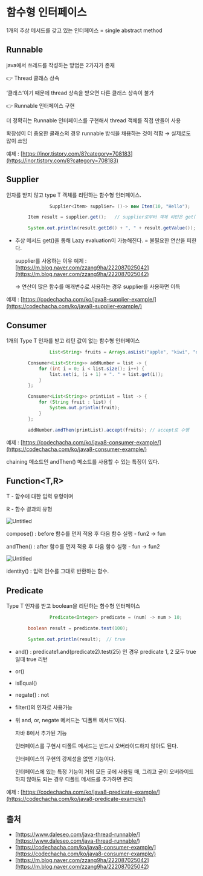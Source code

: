 # 함수형 인터페이스

1개의 추상 메서드를 갖고 있는 인터페이스 = single abstract method

## Runnable

java에서 쓰레드를 작성하는 방법은 2가지가 존재

👉 Thread 클래스 상속

‘클래스’이기 때문에 thread 상속을 받으면 다른 클래스 상속이 불가

👉 Runnable 인터페이스 구현

더 정확히는 Runnable 인터페이스를 구현해서 thread 객체를 직접 만들어 사용

확장성이 더 중요한 클래스의 경우 runnable 방식을 채용하는 것이 적합 → 실제로도 많이 쓰임

예제 : [https://inor.tistory.com/8?category=708183](https://inor.tistory.com/8?category=708183)

## Supplier<T>

인자를 받지 않고 type T 객체를 리턴하는 함수형 인터페이스.

```java
				Supplier<Item> supplier= ()-> new Item(10, "Hello");

        Item result = supplier.get();   // supplier로부터 객체 리턴은 get()을 호출

        System.out.println(result.getId() + ", " + result.getValue());
```

- 추상 메서드 get()을 통해 Lazy evaluation이 가능해진다. = 불필요한 연산을 피한다.
    
    supplier를 사용하는 이유 예제 : [https://m.blog.naver.com/zzang9ha/222087025042](https://m.blog.naver.com/zzang9ha/222087025042)
    
    → 연산이 많은 함수를 매개변수로 사용하는 경우 supplier를 사용하면 이득 
    

예제 : [https://codechacha.com/ko/java8-supplier-example/](https://codechacha.com/ko/java8-supplier-example/)

## Consumer<T>

1개의 Type T 인자를 받고 리턴 값이 없는 함수형 인터페이스

```java
				List<String> fruits = Arrays.asList("apple", "kiwi", "orange");

        Consumer<List<String>> addNumber = list -> {
            for (int i = 0; i < list.size(); i++) {
                list.set(i, (i + 1) + ". " + list.get(i));
            }
        };

        Consumer<List<String>> printList = list -> {
            for (String fruit : list) {
                System.out.println(fruit);
            }
        };

        addNumber.andThen(printList).accept(fruits); // accept로 수행
```

예제 : [https://codechacha.com/ko/java8-consumer-example/](https://codechacha.com/ko/java8-consumer-example/)

chaining 메소드인 andThen() 메소드를 사용할 수 있는 특징이 있다.

## Function<T,R>

T - 함수에 대한 입력 유형이며

R - 함수 결과의 유형

![Untitled](%E1%84%92%E1%85%A1%E1%86%B7%E1%84%89%E1%85%AE%E1%84%92%E1%85%A7%E1%86%BC%20%E1%84%8B%E1%85%B5%E1%86%AB%E1%84%90%E1%85%A5%E1%84%91%E1%85%A6%E1%84%8B%E1%85%B5%E1%84%89%E1%85%B3%20d87d341609954e319e83147a02265111/Untitled.png)

compose() : before 함수를 먼저 적용 후 다음 함수 실행 - fun2 → fun

andThen() : after 함수를 먼저 적용 후 다음 함수 실행 - fun → fun2

![Untitled](%E1%84%92%E1%85%A1%E1%86%B7%E1%84%89%E1%85%AE%E1%84%92%E1%85%A7%E1%86%BC%20%E1%84%8B%E1%85%B5%E1%86%AB%E1%84%90%E1%85%A5%E1%84%91%E1%85%A6%E1%84%8B%E1%85%B5%E1%84%89%E1%85%B3%20d87d341609954e319e83147a02265111/Untitled%201.png)

identity() : 입력 인수를 그대로 반환하는 함수.

## Predicate

Type T 인자를 받고 boolean을 리턴하는 함수형 인터페이스

```java
				Predicate<Integer> predicate = (num) -> num > 10;

        boolean result = predicate.test(100);

        System.out.println(result);  // true
```

- and() : predicate1.and(predicate2).test(25) 인 경우 predicate 1, 2 모두 true일때 true 리턴
- or()
- isEqual()
- negate() : not
- filter()의 인자로 사용가능

- 위 and, or, negate 메서드는 ‘디폴트 메서드’이다.
    
    자바 8에서 추가된 기능
    
    인터페이스를 구현시 디폴트 메서드는 반드시 오버라이드하지 않아도 된다. 
    
    인터페이스의 구현의 강제성을 없앤 기능이다.
    
    인터페이스에 있는 특정 기능이 거의 모든 곳에 사용될 때, 그리고 굳이 오버라이드하지 않아도 되는 경우 디폴트 메서드를 추가하면 편리
    

예제 : [https://codechacha.com/ko/java8-predicate-example/](https://codechacha.com/ko/java8-predicate-example/)

## 출처

- [https://www.daleseo.com/java-thread-runnable/](https://www.daleseo.com/java-thread-runnable/)
- [https://codechacha.com/ko/java8-consumer-example/](https://codechacha.com/ko/java8-consumer-example/)
- [https://m.blog.naver.com/zzang9ha/222087025042](https://m.blog.naver.com/zzang9ha/222087025042)